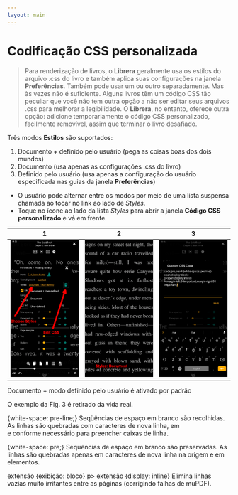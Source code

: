 ```yaml
---
layout: main
---
```


# Codificação CSS personalizada

> Para renderização de livros, o **Librera** geralmente usa os estilos do arquivo .css do livro e também aplica suas configurações na janela **Preferências**. Também pode usar um ou outro separadamente. Mas às vezes não é suficiente. Alguns livros têm um código CSS tão peculiar que você não tem outra opção a não ser editar seus arquivos .css para melhorar a legibilidade. O **Librera**, no entanto, oferece outra opção: adicione temporariamente o código CSS personalizado, facilmente removível, assim que terminar o livro desafiado.

Três modos **Estilos** são suportados:

1. Documento + definido pelo usuário (pega as coisas boas dos dois mundos)
2. Documento (usa apenas as configurações .css do livro)
3. Definido pelo usuário (usa apenas a configuração do usuário especificada nas guias da janela **Preferências**)

* O usuário pode alternar entre os modos por meio de uma lista suspensa chamada ao tocar no link ao lado de _Styles_.
* Toque no ícone ao lado da lista _Styles_ para abrir a janela **Código CSS personalizado** e vá em frente.

|1|2|3|
|-|-|-|
|![](1.png)|![](2.png)|![](3.png)|

Documento + modo definido pelo usuário é ativado por padrão

O exemplo da Fig. 3 é retirado da vida real.

{white-space: pre-line;}
Seqüências de espaço em branco são recolhidas. As linhas são quebradas com caracteres de nova linha, em <br> e conforme necessário para preencher caixas de linha.

{white-space: pre;}
Sequências de espaço em branco são preservadas. As linhas são quebradas apenas em caracteres de nova linha na origem e em <br> elementos.

extensão {exibição: bloco}
p&gt; extensão {display: inline}
Elimina linhas vazias muito irritantes entre as páginas (corrigindo falhas de muPDF).
